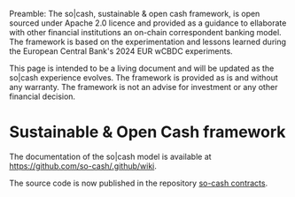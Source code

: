 Preamble: The so|cash, sustainable & open cash framework, is open sourced under Apache 2.0 licence and provided as a guidance to ellaborate with other financial institutions an on-chain correspondent banking model. The framework is based on the experimentation and lessons learned during the European Central Bank's 2024 EUR wCBDC experiments. 

This page is intended to be a living document and will be updated as the so|cash experience evolves. The framework is provided as is and without any warranty. The framework is not an advise for investment or any other financial decision. 

# Sustainable & Open Cash framework

The documentation of the so|cash model is available at https://github.com/so-cash/.github/wiki. 

The source code is now published in the repository [so-cash contracts](https://github.com/so-cash/contracts).

